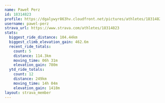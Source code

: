 ```yaml
---
name: Paweł Perz
id: 18314823
profile: https://dgalywyr863hv.cloudfront.net/pictures/athletes/18314823/5244308/1/large.jpg
username: pawel-perz
strava_url: https://www.strava.com/athletes/18314823
stats:
  biggest_ride_distance: 104.44km
  biggest_climb_elevation_gain: 462.6m
  recent_ride_totals:
    count: 5
    distance: 114.3km
    moving_time: 06h 31m
    elevation_gain: 780m
  ytd_ride_totals:
    count: 12
    distance: 249km
    moving_time: 14h 04m
    elevation_gain: 1418m
layout: strava_member
--- 
```

